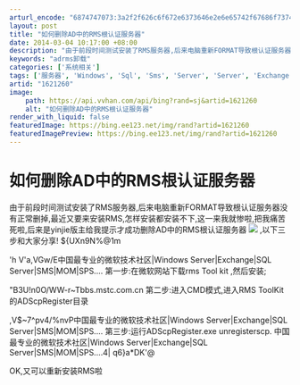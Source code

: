 ```yaml
---
arturl_encode: "6874747073:3a2f2f626c6f672e6373646e2e6e65742f67686f73746c7937:382f61727469636c652f64657461696c732f31363231323630"
layout: post
title: "如何删除AD中的RMS根认证服务器"
date: 2014-03-04 10:17:00 +08:00
description: "由于前段时间测试安装了RMS服务器,后来电脑重新FORMAT导致根认证服务器没有正常删掉,最近又要来"
keywords: "adrms卸载"
categories: ['系统相关']
tags: ['服务器', 'Windows', 'Sql', 'Sms', 'Server', 'Server', 'Exchange']
artid: "1621260"
image:
    path: https://api.vvhan.com/api/bing?rand=sj&artid=1621260
    alt: "如何删除AD中的RMS根认证服务器"
render_with_liquid: false
featuredImage: https://bing.ee123.net/img/rand?artid=1621260
featuredImagePreview: https://bing.ee123.net/img/rand?artid=1621260
---
```


# 如何删除AD中的RMS根认证服务器

由于前段时间测试安装了RMS服务器,后来电脑重新FORMAT导致根认证服务器没有正常删掉,最近又要来安装RMS,怎样安装都安装不下,这一来我就惨啦,把我痛苦死啦,后来是yinjie版主给我提示才成功删除AD中的RMS根认证服务器
![](http://bbs.mstc.com.cn/images/smilies/tongue.gif)
,以下三步和大家分享!
${UXn9N%@1m
  
  

'h V'a,VGw/E中国最专业的微软技术社区|Windows Server|Exchange|SQL Server|SMS|MOM|SPS....
第一步:在微软网站下载rms Tool kit ,然后安装;
  

"B3U!n0O/WW-r~Tbbs.mstc.com.cn
第二步:进入CMD模式,进入RMS ToolKit的ADScpRegister目录
  

,V$~7^pv4/%nvP中国最专业的微软技术社区|Windows Server|Exchange|SQL Server|SMS|MOM|SPS....
第三步:运行ADScpRegister.exe unregisterscp.
中国最专业的微软技术社区|Windows Server|Exchange|SQL Server|SMS|MOM|SPS....4| q6}a*DK'@
  
OK,又可以重新安装RMS啦